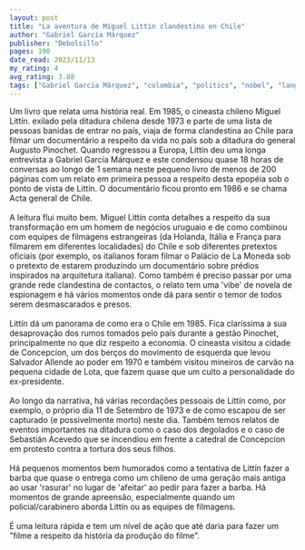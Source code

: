 ```yaml
---
layout: post
title: "La aventura de Miguel Littín clandestino en Chile"
author: "Gabriel García Márquez"
publisher: "Debolsillo"
pages: 190
date_read: 2023/11/13
my_rating: 4
avg_rating: 3.88
tags: ["Gabriel García Márquez", "colombia", "politics", "nobel", "lang-es"]
---
```


Um livro que relata uma história real. Em 1985, o cineasta chileno Miguel Littín. exilado pela ditadura chilena desde 1973 e parte de uma lista de pessoas banidas de entrar no país, viaja de forma clandestina ao Chile para filmar um documentário a respeito da vida no país sob a ditadura do general Augusto Pinochet. Quando regressou a Europa, Littín deu uma longa entrevista a Gabriel García Márquez e este condensou quase 18 horas de conversas ao longo de 1 semana neste pequeno livro de menos de 200 páginas com um relato em primeira pessoa a respeito desta epopéia sob o ponto de vista de Littín.  O documentário ficou pronto em 1986 e se chama Acta general de Chile.<br/><br/>A leitura flui muito bem. Miguel Littín conta detalhes a respeito da sua transformação em um homem de negócios uruguaio e de como combinou com equipes de filmagens estrangeiras (da Holanda, Itália e França para filmarem em diferentes localidades) do Chile e sob diferentes pretextos oficiais (por exemplo, os italianos foram filmar o Palácio de La Moneda sob o pretexto de estarem produzindo um documentário sobre prédios inspirados na arquitetura italiana). Como também é preciso passar por uma grande rede clandestina de contactos, o relato tem uma 'vibe' de novela de espionagem e há vários momentos onde dá para sentir o temor de todos serem desmascarados e presos. <br/><br/>Littín dá um panorama de como era o Chile em 1985. Fica claríssima a sua desaprovação dos rumos tomados pelo país durante a gestão Pinochet, principalmente no que diz respeito a economia. O cineasta visitou a cidade de Concepcíon, um dos berços do movimento de esquerda que levou Salvador Allende ao poder em 1970 e também visitou mineiros de carvão na pequena cidade de Lota, que fazem quase que um culto a personalidade do ex-presidente. <br/><br/>Ao longo da narrativa, há várias recordações pessoais de Littín como, por exemplo, o próprio dia 11 de Setembro de 1973 e de como escapou de ser capturado (e possivelmente morto) neste dia.  Também temos relatos de eventos importantes na ditadura como o caso dos degolados e o caso de Sebastián Acevedo que se incendiou em frente a catedral de Concepcíon em protesto contra a tortura dos seus filhos. <br/><br/>Há pequenos momentos bem humorados como a tentativa de Littín fazer a barba que quase o entrega como um chileno de uma geração mais antiga ao usar 'rasurar' no lugar de 'afeitar' ao pedir para fazer a barba. Há momentos de grande apreensão, especialmente quando um policial/carabinero aborda Littín ou as equipes de filmagens. <br/><br/>É uma leitura rápida e tem um nível de ação que até daria para fazer um "filme a respeito da história da produção do filme". 

